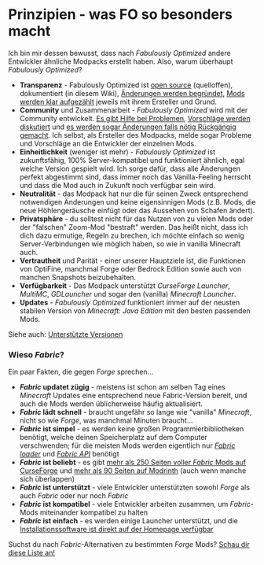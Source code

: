 # Prinzipien - was FO so besonders macht

Ich bin mir dessen bewusst, dass nach *Fabulously Optimized* andere Entwickler ähnliche Modpacks erstellt haben. Also, warum überhaupt *Fabulously Optimized*?

* **Transparenz** - Fabulously Optimized ist [open source](https://github.com/Fabulously-Optimized/fabulously-optimized/blob/main/LICENSE.md) (quelloffen), dokumentiert (in diesem Wiki), [Änderungen werden begründet](https://github.com/Fabulously-Optimized/fabulously-optimized/blob/main/CHANGELOG.md), [Mods werden klar aufgezählt](https://github.com/Fabulously-Optimized/fabulously-optimized#included-mods) jeweils mit ihrem Ersteller und Grund.
* **Community** und Zusammenarbeit - *Fabulously Optimized* wird mit der Community entwickelt. [Es gibt Hilfe bei Problemen](https://www.curseforge.com/minecraft/modpacks/fabulously-optimized#reply), [Vorschläge werden diskutiert](https://github.com/Fabulously-Optimized/fabulously-optimized/issues) und [es werden sogar Änderungen falls nötig Rückgängig gemacht](https://github.com/Fabulously-Optimized/fabulously-optimized/blob/main/CHANGELOG.md#131-2020-09-29). Ich selbst, als Ersteller des Modpacks, melde sogar Probleme und Vorschläge an die Entwickler der einzelnen Mods.
* **Einheitlichkeit** (weniger ist mehr) - *Fabulously Optimized* ist zukunftsfähig, 100% Server-kompatibel und funktioniert ähnlich, egal welche Version gespielt wird. Ich sorge dafür, dass alle Änderungen perfekt abgestimmt sind, dass immer noch das Vanilla-Feeling herrscht und dass die Mod auch in Zukunft noch verfügbar sein wird.
* **Neutralität** - das Modpack hat nur die für seinen Zweck entsprechend notwendigen Änderungen und keine eigensinnigen Mods (z.B. Mods, die neue Höhlengeräusche einfügt oder das Aussehen von Schafen ändert).
* **Privatsphäre** - du solltest nicht für das Nutzen von zu vielen Mods oder der "falschen" Zoom-Mod "bestraft" werden. Das heißt nicht, dass ich dich dazu ermutige, Regeln zu brechen, ich möchte einfach so wenig Server-Verbindungen wie möglich haben, so wie in vanilla Minecraft auch.
* **Vertrautheit** und Parität - einer unserer Hauptziele ist, die Funktionen von OptiFine, manchmal Forge oder Bedrock Edition sowie auch von manchen Snapshots beizubehalten.
* **Verfügbarkeit** - Das Modpack unterstützt *CurseForge Launcher*, *MultiMC*, *GDLauncher* und sogar den (vanilla) *Minecraft Launcher*.
* **Updates** - *Fabulously Optimized* funktioniert immer auf der neusten stabilen Version von *Minecraft: Java Edition* mit den besten passenden Mods.

Siehe auch: [Unterstützte Versionen](unterstuetzte-versionen.md)

### Wieso *Fabric*?

Ein paar Fakten, die gegen *Forge* sprechen...

* ***Fabric* updatet zügig** - meistens ist schon am selben Tag eines *Minecraft* Updates eine entsprechend neue Fabric-Version bereit, und auch die Mods werden üblicherweise häufig aktualisiert.
* ***Fabric* lädt schnell** - braucht ungefähr so lange wie "vanilla" *Minecraft*, nicht so wie *Forge*, was manchmal Minuten braucht...
* ***Fabric* ist simpel** - es werden keine großen Programmierbibliotheken benötigt, welche deinen Speicherplatz auf dem Computer verschwenden; für die meisten Mods werden eigentlich nur [*Fabric loader*](https://fabricmc.net/use/) und [*Fabric API*](https://www.curseforge.com/minecraft/mc-mods/fabric-api) benötigt
* ***Fabric* ist beliebt** - es gibt [mehr als 250 Seiten voller *Fabric* Mods auf CurseForge](https://www.curseforge.com/minecraft/mc-mods?filter-game-version=2020709689:7499) und [mehr als 90 Seiten auf Modrinth](https://modrinth.com/mods?q=\&f=categories%3Afabric) (auch wenn manche sich überlappen)
* ***Fabric* ist unterstützt** - viele Entwickler unterstützten sowohl *Forge* als auch *Fabric* oder nur noch *Fabric*
* ***Fabric* ist kompatibel** - viele Entwickler arbeiten zusammen, um *Fabric*-Mods miteinander kompatibel zu halten
* ***Fabric* ist einfach** - es werden einige Launcher unterstützt, und die [Installationssoftware ist direkt auf der Homepage verfügbar](https://fabricmc.net/use/?page=installer)

Suchst du nach *Fabric*-Alternativen zu bestimmten *Forge* Mods? [Schau dir diese Liste an!](https://gist.github.com/TrueCP6/4853f15015b210fd3b1e210e9e485f83#file-forge-to-fabric-ports-md)
